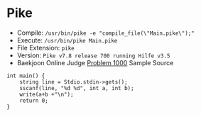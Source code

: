 # Pike

* Compile: `/usr/bin/pike -e "compile_file(\"Main.pike\");"`
* Execute: `/usr/bin/pike Main.pike`
* File Extension: `pike`
* Version: `Pike v7.8 release 700 running Hilfe v3.5`
* Baekjoon Online Judge [Problem 1000](https://www.acmicpc.net/problem/1000) Sample Source
````
int main() {
    string line = Stdio.stdin->gets();
    sscanf(line, "%d %d", int a, int b);
    write(a+b +"\n");
    return 0;
}
````


